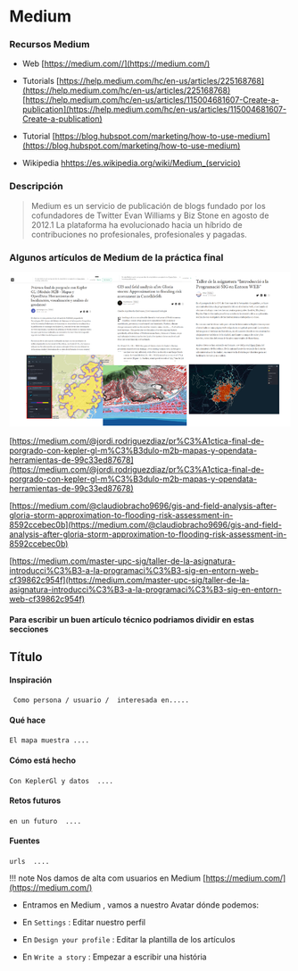 

# Medium
 
        
###  Recursos Medium

* Web
[https://medium.com//](https://medium.com/)

* Tutorials
[https://help.medium.com/hc/en-us/articles/225168768](https://help.medium.com/hc/en-us/articles/225168768)
[https://help.medium.com/hc/en-us/articles/115004681607-Create-a-publication](https://help.medium.com/hc/en-us/articles/115004681607-Create-a-publication)

* Tutorial
[https://blog.hubspot.com/marketing/how-to-use-medium](https://blog.hubspot.com/marketing/how-to-use-medium)

* Wikipedia
[hhttps://es.wikipedia.org/wiki/Medium_(servicio)](https://es.wikipedia.org/wiki/Medium_(servicio))

    
    
### Descripción 
>Medium es un servicio de publicación de blogs fundado por los cofundadores de Twitter Evan Williams y Biz Stone en agosto de 2012.1​ La plataforma ha evolucionado hacia un híbrido de contribuciones no profesionales, profesionales y pagadas.


### Algunos artículos de Medium de la práctica final

![alt text](img/medium-ex.png "medium")

[https://medium.com/@jordi.rodriguezdiaz/pr%C3%A1ctica-final-de-porgrado-con-kepler-gl-m%C3%B3dulo-m2b-mapas-y-opendata-herramientas-de-99c33ed87678](https://medium.com/@jordi.rodriguezdiaz/pr%C3%A1ctica-final-de-porgrado-con-kepler-gl-m%C3%B3dulo-m2b-mapas-y-opendata-herramientas-de-99c33ed87678)

[https://medium.com/@claudiobracho9696/gis-and-field-analysis-after-gloria-storm-approximation-to-flooding-risk-assessment-in-8592ccebec0b](https://medium.com/@claudiobracho9696/gis-and-field-analysis-after-gloria-storm-approximation-to-flooding-risk-assessment-in-8592ccebec0b)

[https://medium.com/master-upc-sig/taller-de-la-asignatura-introducci%C3%B3-a-la-programaci%C3%B3-sig-en-entorn-web-cf39862c954f](https://medium.com/master-upc-sig/taller-de-la-asignatura-introducci%C3%B3-a-la-programaci%C3%B3-sig-en-entorn-web-cf39862c954f)


#### Para escribir un buen artículo técnico podriamos dividir en estas secciones


<h2>Título</h2>

<h4>Inspiración</h4>

``` Como persona / usuario /  interesada en.....```    

 <h4>Qué hace</h4>

``` El mapa muestra .... ``` 

<h4>Cómo está hecho</h4>

``` Con KeplerGl y datos  .... ```

<h4>Retos futuros</h4>

``` en un futuro  .... ```

<h4>Fuentes</h4>

``` urls  .... ```

!!! note
    Nos damos de alta com usuarios en Medium
    [https://medium.com/](https://medium.com/)



* Entramos en Medium , vamos a nuestro Avatar  dónde podemos:

* En ```Settings``` : Editar nuestro perfil

* En ```Design your profile``` : Editar la plantilla de los artículos

* En ```Write a story``` : Empezar a escribir una história





